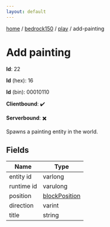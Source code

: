 ```yaml
---
layout: default
---
```


[home](/)  /  [bedrock150](/protocol/bedrock150)  /  [play](/protocol/bedrock150/play)  /  add-painting

# Add painting

**Id**: 22

**Id** (hex): 16

**Id** (bin): 00010110

**Clientbound**: ✔️

**Serverbound**: ✖️

Spawns a painting entity in the world.

## Fields

Name | Type
---|---
entity id | varlong
runtime id | varulong
position | [blockPosition](/protocol/bedrock150/types/block-position)
direction | varint
title | string
